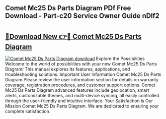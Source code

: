 ## Comet Mc25 Ds Parts Diagram PDf Free Download - Part-c20 Service Owner Guide nDlf2

# <h2><a href="http://dfsgvb6.blite.top/?on=Comet+Mc25+Ds+Parts+Diagram">🔗Download New 👉🔴 Comet Mc25 Ds Parts Diagram</a></h2>

[![Comet Mc25 Ds Parts Diagram download](https://i.imgur.com/lujVjoI.png)](http://dfsgvb6.blite.top/?on=Comet+Mc25+Ds+Parts+Diagram)
Explore the Possibilities Welcome to the world of possibilities with your new Comet Mc25 Ds Parts Diagram! This manual explores its features, applications, and troubleshooting solutions. Important User Information Comet Mc25 Ds Parts Diagram Please review the user information section for details on warranty coverage, registration procedures, and customer support options. Comet Mc25 Ds Parts Diagram advanced features include geolocation, smart alerts, customizable themes, and multi-device syncing, all easily controlled through the user-friendly and intuitive interface. Your Satisfaction is Our Mission Comet Mc25 Ds Parts Diagram. We are dedicated to ensuring your complete satisfaction.
